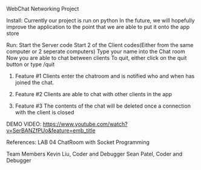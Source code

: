 WebChat
Networking Project

Install:
Currently our project is run on python
In the future, we will hopefully improve the application to the point that we are able to put it onto the app store

Run:
Start the Server code
Start 2 of the Client codes(Either from the same computer or 2 seperate computers)
Type your name into the Chat room
Now you are able to chat between clients
To quit, either click on the quit button or type /quit


1. Feature #1
Clients enter the chatroom and is notified who and when has joined the chat.

2. Feature #2
Clients are able to chat with other clients in the app

3. Feature #3 
The contents of the chat will be deleted once a connection with the client is closed

DEMO VIDEO:
https://www.youtube.com/watch?v=SerBANZfPUo&feature=emb_title

References:
LAB 04 ChatRoom with Socket Programming

Team Members
Kevin Liu, Coder and Debugger
Sean Patel, Coder and Debugger

